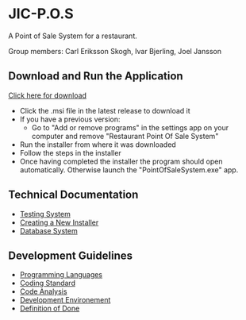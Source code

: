 # JIC-P.O.S
A Point of Sale System for a restaurant.

Group members: Carl Eriksson Skogh, Ivar Bjerling, Joel Jansson

## Download and Run the Application
[Click here for download](https://github.com/NTIG-Uppsala/JIC-P.O.S/releases)
- Click the .msi file in the latest release to download it
- If you have a previous version:
  - Go to "Add or remove programs" in the settings app on your computer and remove "Restaurant Point Of Sale System"
- Run the installer from where it was downloaded
- Follow the steps in the installer
- Once having completed the installer the program should open automatically. Otherwise launch the "PointOfSaleSystem.exe" app.

## Technical Documentation
* [Testing System](Documents/testingSystem.md)
* [Creating a New Installer](Documents/creatingInstaller.md)
* [Database System](Documents/databaseSystem.md)

## Development Guidelines
* [Programming Languages](Documents/programmingLanguages.md)
* [Coding Standard](Documents/codingStandard.md)
* [Code Analysis](Documents/codeAnalysis.md)
* [Development Environement](Documents/developmentEnvironment.md)
* [Definition of Done](Documents/definitionOfDone.md)